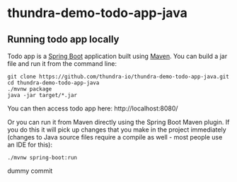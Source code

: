 # thundra-demo-todo-app-java

## Running todo app locally
Todo app is a [Spring Boot](https://spring.io/guides/gs/spring-boot) application built using [Maven](https://spring.io/guides/gs/maven/). You can build a jar file and run it from the command line:


```
git clone https://github.com/thundra-io/thundra-demo-todo-app-java.git
cd thundra-demo-todo-app-java
./mvnw package
java -jar target/*.jar
```

You can then access todo app here: http://localhost:8080/


Or you can run it from Maven directly using the Spring Boot Maven plugin. If you do this it will pick up changes that you make in the project immediately (changes to Java source files require a compile as well - most people use an IDE for this):

```
./mvnw spring-boot:run
```

dummy commit
